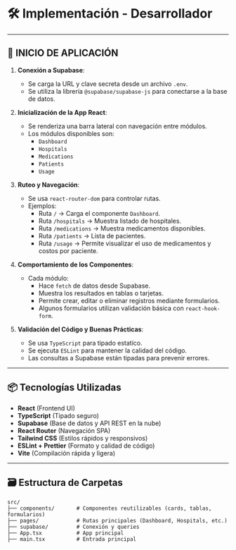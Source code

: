 # 🛠️ Implementación - Desarrollador
---
## 🔧 INICIO DE APLICACIÓN
1. **Conexión a Supabase**:
   - Se carga la URL y clave secreta desde un archivo `.env`.
   - Se utiliza la librería `@supabase/supabase-js` para conectarse a la base de datos.
2. **Inicialización de la App React**:
   - Se renderiza una barra lateral con navegación entre módulos.
   - Los módulos disponibles son:
     - `Dashboard`
     - `Hospitals`
     - `Medications`
     - `Patients`
     - `Usage`
3. **Ruteo y Navegación**:
   - Se usa `react-router-dom` para controlar rutas.
   - Ejemplos:
     - Ruta `/` → Carga el componente `Dashboard`.
     - Ruta `/hospitals` → Muestra listado de hospitales.
     - Ruta `/medications` → Muestra medicamentos disponibles.
     - Ruta `/patients` → Lista de pacientes.
     - Ruta `/usage` → Permite visualizar el uso de medicamentos y costos por paciente.

4. **Comportamiento de los Componentes**:
   - Cada módulo:
     - Hace `fetch` de datos desde Supabase.
     - Muestra los resultados en tablas o tarjetas.
     - Permite crear, editar o eliminar registros mediante formularios.
     - Algunos formularios utilizan validación básica con `react-hook-form`.

5. **Validación del Código y Buenas Prácticas**:
   - Se usa `TypeScript` para tipado estatíco.
   - Se ejecuta `ESLint` para mantener la calidad del código.
   - Las consultas a Supabase están tipadas para prevenir errores.

---

## 📦 Tecnologías Utilizadas

- **React** (Frontend UI)
- **TypeScript** (Tipado seguro)
- **Supabase** (Base de datos y API REST en la nube)
- **React Router** (Navegación SPA)
- **Tailwind CSS** (Estilos rápidos y responsivos)
- **ESLint + Prettier** (Formato y calidad de código)
- **Vite** (Compilación rápida y ligera)

---

## 🗃️ Estructura de Carpetas

```plaintext
src/
├── components/       # Componentes reutilizables (cards, tablas, formularios)
├── pages/            # Rutas principales (Dashboard, Hospitals, etc.)
├── supabase/         # Conexión y queries
├── App.tsx           # App principal
├── main.tsx          # Entrada principal
